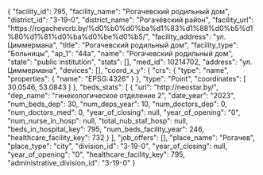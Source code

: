 {
    "facility_id": 795,
    "facility_name": "Рогачевский родильный дом",
    "district_id": "3-19-0",
    "district_name": "Рогачёвский район",
    "facility_url": "https:\/\/rogachevcrb.by\/%d0%b0%d0%ba%d1%83%d1%88%d0%b5%d1%80%d1%81%d0%ba%d0%be%d0%b5\/",
    "facility_address": "ул. Циммермана",
    "title": "Рогачевский родильный дом",
    "facility_type": "Больницы",
    "ap_1": "44а",
    "name": "Рогачевский родильный дом",
    "state": "public institution",
    "stats": [],
    "med_id": 10214702,
    "address": "ул. Циммермана",
    "devices": [],
    "coord_x_y": {
        "crs": {
            "type": "name",
            "properties": {
                "name": "EPSG:4326"
            }
        },
        "type": "Point",
        "coordinates": [
            30.0546,
            53.0843
        ]
    },
    "beds_stats": [
        {
            "url": "http:\/\/neostar.by\/",
            "dep_name": "гинекологическое отделение 2",
            "date_year": "2023",
            "num_beds_dep": 30,
            "num_deps_year": 10,
            "num_doctors_dep": 0,
            "num_doctors_med": 0,
            "year_of_closing": null,
            "year_of_opening": "0",
            "num_nurse_in_hosp": null,
            "total_nub_staf_hosp": null,
            "beds_in_hospital_key": 795,
            "num_beds_facility_year": 246,
            "healthcare_facility_key": 732
        }
    ],
    "job_offers": [],
    "place_name": "Рогачев",
    "place_type": "city",
    "division_id": "3-19-0",
    "year_of_closing": null,
    "year_of_opening": "0",
    "healthcare_facility_key": 795,
    "administrative_division_id": "3-19-0"
}